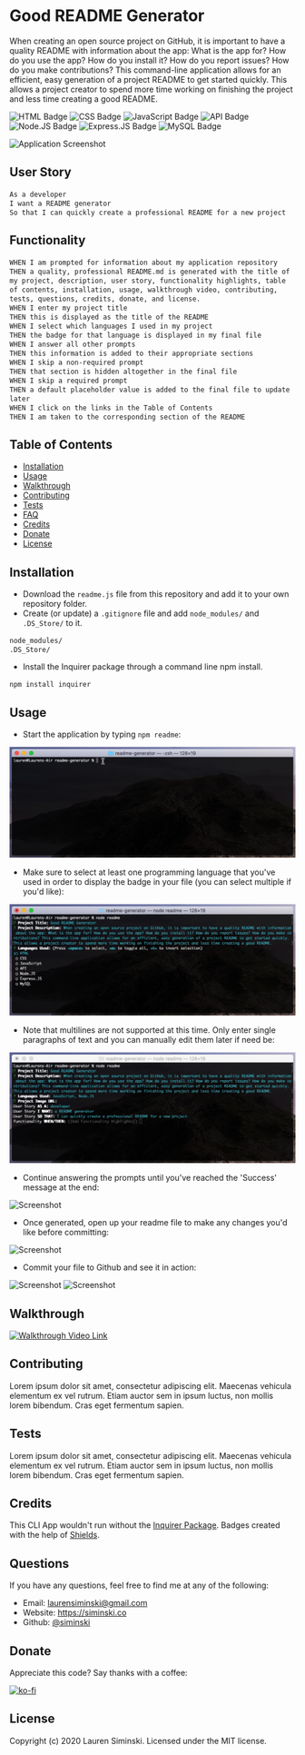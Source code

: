# Good README Generator
When creating an open source project on GitHub, it is important to have a quality README with information about the app: What is the app for? How do you use the app? How do you install it? How do you report issues? How do you make contributions? This command-line application allows for an efficient, easy generation of a project README to get started quickly. This allows a project creator to spend more time working on finishing the project and less time creating a good README.

![HTML Badge](https://img.shields.io/badge/-HTML-323795) ![CSS Badge](https://img.shields.io/badge/-CSS-01A990) ![JavaScript Badge](https://img.shields.io/badge/-JavaScript-539436) ![API Badge](https://img.shields.io/badge/-API-F58021) ![Node.JS Badge](https://img.shields.io/badge/-Node.JS-CF1848) ![Express.JS Badge](https://img.shields.io/badge/-Express.JS-750460) ![MySQL Badge](https://img.shields.io/badge/-MySQL-61489C)

![Application Screenshot](http://placehold.it/952x600)


## User Story
```
As a developer
I want a README generator
So that I can quickly create a professional README for a new project
```


## Functionality
```
WHEN I am prompted for information about my application repository
THEN a quality, professional README.md is generated with the title of my project, description, user story, functionality highlights, table of contents, installation, usage, walkthrough video, contributing, tests, questions, credits, donate, and license.
WHEN I enter my project title
THEN this is displayed as the title of the README
WHEN I select which languages I used in my project
THEN the badge for that language is displayed in my final file
WHEN I answer all other prompts
THEN this information is added to their appropriate sections
WHEN I skip a non-required prompt
THEN that section is hidden altogether in the final file
WHEN I skip a required prompt
THEN a default placeholder value is added to the final file to update later
WHEN I click on the links in the Table of Contents
THEN I am taken to the corresponding section of the README
```


## Table of Contents
* [Installation](#installation)
* [Usage](#usage)
* [Walkthrough](#walkthrough)
* [Contributing](#contributing)
* [Tests](#tests)
* [FAQ](#faq)
* [Credits](#credits)
* [Donate](#donate)
* [License](#license)


## Installation
* Download the `readme.js` file from this repository and add it to your own repository folder.
* Create (or update) a `.gitignore` file and add `node_modules/` and `.DS_Store/` to it.
```
node_modules/
.DS_Store/
```
* Install the Inquirer package through a command line npm install.
```
npm install inquirer
```


## Usage
* Start the application by typing `npm readme`:

![Screenshot](img/node-readme.gif)

* Make sure to select at least one programming language that you've used in order to display the badge in your file (you can select multiple if you'd like):

![Screenshot](img/languages.gif)

* Note that multilines are not supported at this time. Only enter single paragraphs of text and you can manually edit them later if need be:

![Screenshot](img/singleline.gif)

* Continue answering the prompts until you've reached the 'Success' message at the end:

![Screenshot](img/success.gif) 

* Once generated, open up your readme file to make any changes you'd like before committing:

![Screenshot](img/coda.gif)

* Commit your file to Github and see it in action:

![Screenshot](img/git-commit.gif)
![Screenshot](img/readme.gif)


## Walkthrough
[![Walkthrough Video Link](http://placehold.it/952x600)](https://about.gitlab.com/handbook/markdown-guide/#images)


## Contributing
Lorem ipsum dolor sit amet, consectetur adipiscing elit. Maecenas vehicula elementum ex vel rutrum. Etiam auctor sem in ipsum luctus, non mollis lorem bibendum. Cras eget fermentum sapien.


## Tests
Lorem ipsum dolor sit amet, consectetur adipiscing elit. Maecenas vehicula elementum ex vel rutrum. Etiam auctor sem in ipsum luctus, non mollis lorem bibendum. Cras eget fermentum sapien.


## Credits
This CLI App wouldn't run without the [Inquirer Package](https://github.com/SBoudrias/Inquirer.js). Badges created with the help of [Shields](https://shields.io).


## Questions
If you have any questions, feel free to find me at any of the following:
* Email: laurensiminski@gmail.com
* Website: https://siminski.co
* Github: [@siminski](https://github.com/siminski)


## Donate
Appreciate this code? Say thanks with a coffee:

[![ko-fi](https://www.ko-fi.com/img/githubbutton_sm.svg)](https://ko-fi.com/W7W21YVJJ)


## License
Copyright (c) 2020 Lauren Siminski. Licensed under the MIT license.